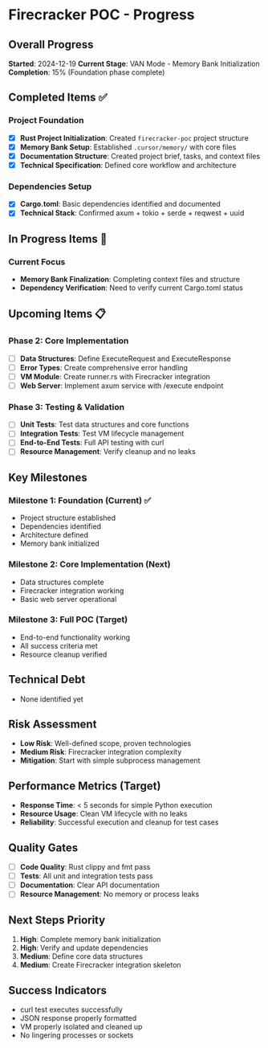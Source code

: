 # Firecracker POC - Progress

## Overall Progress
**Started**: 2024-12-19
**Current Stage**: VAN Mode - Memory Bank Initialization
**Completion**: 15% (Foundation phase complete)

## Completed Items ✅

### Project Foundation
- [x] **Rust Project Initialization**: Created `firecracker-poc` project structure
- [x] **Memory Bank Setup**: Established `.cursor/memory/` with core files
- [x] **Documentation Structure**: Created project brief, tasks, and context files
- [x] **Technical Specification**: Defined core workflow and architecture

### Dependencies Setup
- [x] **Cargo.toml**: Basic dependencies identified and documented
- [x] **Technical Stack**: Confirmed axum + tokio + serde + reqwest + uuid

## In Progress Items 🔄

### Current Focus
- **Memory Bank Finalization**: Completing context files and structure
- **Dependency Verification**: Need to verify current Cargo.toml status

## Upcoming Items 📋

### Phase 2: Core Implementation
- [ ] **Data Structures**: Define ExecuteRequest and ExecuteResponse
- [ ] **Error Types**: Create comprehensive error handling
- [ ] **VM Module**: Create runner.rs with Firecracker integration
- [ ] **Web Server**: Implement axum service with /execute endpoint

### Phase 3: Testing & Validation
- [ ] **Unit Tests**: Test data structures and core functions
- [ ] **Integration Tests**: Test VM lifecycle management
- [ ] **End-to-End Tests**: Full API testing with curl
- [ ] **Resource Management**: Verify cleanup and no leaks

## Key Milestones

### Milestone 1: Foundation (Current) ✅
- Project structure established
- Dependencies identified
- Architecture defined
- Memory bank initialized

### Milestone 2: Core Implementation (Next)
- Data structures complete
- Firecracker integration working
- Basic web server operational

### Milestone 3: Full POC (Target)
- End-to-end functionality working
- All success criteria met
- Resource cleanup verified

## Technical Debt
- None identified yet

## Risk Assessment
- **Low Risk**: Well-defined scope, proven technologies
- **Medium Risk**: Firecracker integration complexity
- **Mitigation**: Start with simple subprocess management

## Performance Metrics (Target)
- **Response Time**: < 5 seconds for simple Python execution
- **Resource Usage**: Clean VM lifecycle with no leaks
- **Reliability**: Successful execution and cleanup for test cases

## Quality Gates
- [ ] **Code Quality**: Rust clippy and fmt pass
- [ ] **Tests**: All unit and integration tests pass
- [ ] **Documentation**: Clear API documentation
- [ ] **Resource Management**: No memory or process leaks

## Next Steps Priority
1. **High**: Complete memory bank initialization
2. **High**: Verify and update dependencies
3. **Medium**: Define core data structures
4. **Medium**: Create Firecracker integration skeleton

## Success Indicators
- curl test executes successfully
- JSON response properly formatted
- VM properly isolated and cleaned up
- No lingering processes or sockets
